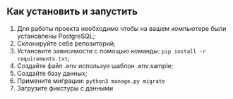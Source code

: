 ## Как установить и запустить 
1. Для работы проекта необходимо чтобы на вашем компьютере были установлены PostgreSQL;
2. Склонируйте себе репозиторий;
3. Установите зависимости с помощью команды: `pip install -r requirements.txt`;
4. Создайте файл .env используя шаблон .env.sample;
5. Создайте базу данных;
6. Примените миграции: `python3 manage.py migrate`
7. Загрузите фикстуры с данными